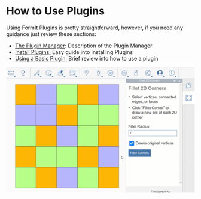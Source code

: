 # How to Use Plugins

Using FormIt Plugins is pretty straightforward, however, if you need any guidance just review these sections:&#x20;

* [The Plugin Manager](the-plugin-manager.md): Description of the Plugin Manager&#x20;
* [Install Plugins:](broken-reference) Easy guide into installing Plugins
* [Using a Basic Plugin: ](using-a-basic-plugin.md)Brief review into how to use a plugin&#x20;

![](<../../.gitbook/assets/g3 (1).gif>)
